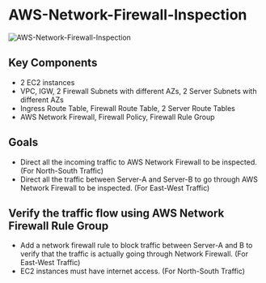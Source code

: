 # AWS-Network-Firewall-Inspection

![AWS-Network-Firewall-Inspection](https://github.com/user-attachments/assets/2cabee37-8a25-46e1-83c4-f6c9e8f4877f)


## Key Components 
- 2 EC2 instances
- VPC, IGW, 2 Firewall Subnets with different AZs, 2 Server Subnets with different AZs
- Ingress Route Table, Firewall Route Table, 2 Server Route Tables
- AWS Network Firewall, Firewall Policy, Firewall Rule Group

## Goals
- Direct all the incoming traffic to AWS Network Firewall to be inspected. (For North-South Traffic)
- Direct all the traffic between Server-A and Server-B to go through AWS Network Firewall to be inspected. (For East-West Traffic)

## Verify the traffic flow using AWS Network Firewall Rule Group
- Add a network firewall rule to block traffic between Server-A and B to verify that the traffic is actually going through Network Firewall. (For East-West Traffic)
- EC2 instances must have internet access. (For North-South Traffic)
